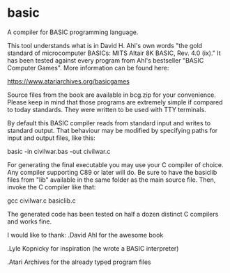 # basic
A compiler for BASIC programming language.

This tool understands what is in David H. Ahl's own words "the gold standard of microcomputer BASICs: MITS Altair 8K BASIC, Rev. 4.0 (ix)."
It has been tested against every program from Ahl's bestseller "BASIC Computer Games". More information can be found here:

https://www.atariarchives.org/basicgames

Source files from the book are available in bcg.zip for your convenience.
Please keep in mind that those programs are extremely simple if compared to today standards. They were written to be used with TTY terminals.

By default this BASIC compiler reads from standard input and writes to standard output.
That behaviour may be modified by specifying paths for input and output files, like this:

basic -in civilwar.bas -out civilwar.c

For generating the final executable you may use your C compiler of choice. Any compiler supporting C89 or later will do.
Be sure to have the basiclib files from "lib" available in the same folder as the main source file. 
Then, invoke the C compiler like that:

gcc civilwar.c basiclib.c

The generated code has been tested on half a dozen distinct C compilers and works fine.

I would like to thank:
.David Ahl for the awesome book

.Lyle Kopnicky for inspiration (he wrote a BASIC interpreter)

.Atari Archives for the already typed program files

